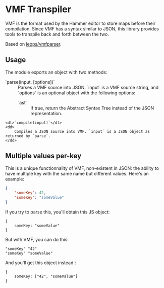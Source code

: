 VMF Transpiler
=============

VMF is the format used by the Hammer editor to store maps before their
compilation. Since VMF has a syntax similar to JSON, this library provides tools to transpile back and forth between the two.

Based on [leops/vmfparser](https://github.com/leops/vmfparser).

## Usage
The module exports an object with two methods:

<dl>
    <dt>`parse(input, [options])`</dt>
    <dd>
        Parses a VMF source into JSON. `input` is a VMF source string, and `options` is an optional object with the following options:
        <dl>
            <dt>`ast`</dt><dd>If true, return the Abstract Syntax Tree instead of the JSON representation.</dd>
        </dl>
    </dd>

    <dt>`compile(input)`</dt>
    <dd>
        Compiles a JSON source into VMF. `input` is a JSON object as returned by `parse`.
    </dd>
</dl>

## Multiple values per-key
This is a unique functionnality of VMF, non-existent in JSON: the ability to
have multiple key with the same name but different values. Here's an example:

```JSON
{
    "someKey": 42,
    "someKey": "someValue"
}
```

If you try to parse this, you'll obtain this JS object:

```JS
{
    someKey: "someValue"
}
```

But with VMF, you can do this:

```VMF
"someKey" "42"
"someKey" "someValue"
```

And you'll get this object instead :

```JS
{
    someKey: ["42", "someValue"]
}
```
